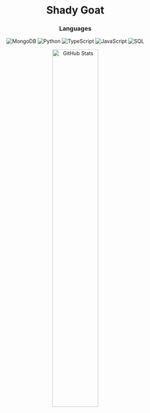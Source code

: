 <h1 align="center">Shady Goat<br></h1>

<h3 align="center">Languages<br></h3>

<p align="center">
  <img alt="MongoDB" src="https://img.shields.io/badge/-mongodb-161616?style=for-the-badge&logo=mongodb">
  <img alt="Python" src="https://img.shields.io/badge/-python-161616?style=for-the-badge&logo=python">
  <img alt="TypeScript" src="https://img.shields.io/badge/-TypeScript-161616?style=for-the-badge&logo=typescript">
  <img alt="JavaScript" src="https://img.shields.io/badge/-javascript-262626?style=for-the-badge&logo=javascript">
  <img alt="SQL" src="https://img.shields.io/badge/-SQL-161616?style=for-the-badge&logo=postgresql">
</p>


<p align="center">
      <img width="50%" alt="GitHub Stats" src="https://github-readme-stats.vercel.app/api?username=shadiestgoat&show_icons=true&hide_border=true&line_height=30&title_color=ededed&text_color=ededed&bg_color=262626&icon_color=d50c2d&show_owner=true">
</p>
